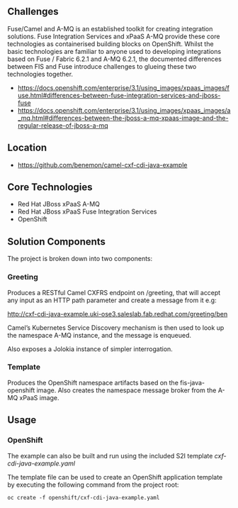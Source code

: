 ## Challenges
Fuse/Camel and A-MQ is an established toolkit for creating integration solutions. Fuse Integration Services and xPaaS A-MQ provide these core technologies as containerised building blocks on OpenShift. Whilst the basic technologies are familiar to anyone used to developing integrations based on Fuse / Fabric 6.2.1 and A-MQ 6.2.1, the documented differences between FIS and Fuse introduce challenges to glueing these two technologies together.
- https://docs.openshift.com/enterprise/3.1/using_images/xpaas_images/fuse.html#differences-between-fuse-integration-services-and-jboss-fuse
- https://docs.openshift.com/enterprise/3.1/using_images/xpaas_images/a_mq.html#differences-between-the-jboss-a-mq-xpaas-image-and-the-regular-release-of-jboss-a-mq
  
## Location
- https://github.com/benemon/camel-cxf-cdi-java-example

## Core Technologies
 - Red Hat JBoss xPaaS A-MQ
 - Red Hat JBoss xPaaS Fuse Integration Services
 - OpenShift

## Solution Components

The project is broken down into two components:

### Greeting
Produces a RESTful Camel CXFRS endpoint on /greeting, that will accept any input as an HTTP path parameter and create a message from it e.g:

http://cxf-cdi-java-example.uki-ose3.saleslab.fab.redhat.com/greeting/ben

Camel’s Kubernetes Service Discovery mechanism is then used to look up the namespace A-MQ instance, and the message is enqueued.  
  
Also exposes a Jolokia instance of simpler interrogation.

### Template
Produces the OpenShift namespace artifacts based on the fis-java-openshift image. Also creates the namespace message broker from the A-MQ xPaaS image.

## Usage

### OpenShift

The example can also be built and run using the included S2I template *cxf-cdi-java-example.yaml*

The template file can be used to create an OpenShift application template by executing the following command from the project root:

	oc create -f openshift/cxf-cdi-java-example.yaml
